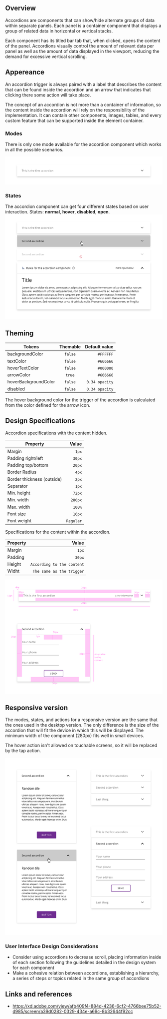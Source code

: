 ## Overview

Accordions are components that can show/hide alternate groups of data within separate panels. Each panel is a container component that displays a group of related data in horizontal or vertical stacks. 

Each component has its titled bar tab that, when clicked, opens the content of the panel. Accordions visually control the amount of relevant data per panel as well as the amount of data displayed in the viewport, reducing the demand for excessive vertical scrolling.

## Appereance

An accordion trigger is always paired with a label that describes the content that can be found inside the accordion and an arrow that indicates that clicking there some action will take place.

The concept of an accordion is not more than a container of information, so the content inside the accordion will rely on the responsibility of the implementation. It can contain other components, images, tables, and every custom feature that can be supported inside the element container.

### Modes

There is only one mode available for the accordion component which works in all the possible scenarios.

![Accordion modes example](images/accordion_modes.png)

### States

The accordion component can get four different states based on user interaction.
States: __normal__, __hover__, __disabled__, __open__.
![Accordion states example](images/accordion_states.png)

## Theming

| Tokens        | Themable      | Default value |
| ------------- |:-------------:| -------------:|
| backgroundColor | `false`     | `#FFFFFF`  |
| textColor | `false`     | `#666666`  |
| hoverTextColor | `false`     | `#000000`  |
| arrowColor | `true`     | `#666666`  |
| hoverBackgroundColor | `false`     | `0.34 opacity`  |
| disabled | `false`     | `0.34 opacity`  |

The hover background color for the trigger of the accordion is calculated from the color defined for the arrow icon.


## Design Specifications

Accordion specifications with the content hidden.

| Property           | Value|
|--------------------|------:|
| Margin            | `1px` |
| Padding right/left | `30px` |
| Padding top/bottom | `20px` |
| Border Radius | `4px` |
| Border thickness (outside)| `2px` |
| Separator | `1px` |
| Min. height| `72px` |
| Min. width| `280px` |
| Max. width| `100%` |
| Font size| `16px` |
| Font weight| `Regular` |


Specifications for the content within the accordion.

| Property           | Value|
|--------------------|------:|
| Margin            | `1px` |
| Padding           | `30px` |
| Height            | `According to the content` |
| Widht             | `The same as the trigger` |

![Accordion states example](images/accordion_specs.png)


## Responsive version

The modes, states, and actions for a responsive version are the same that the ones used in the desktop version. The only difference is the size of the accordion that will fit the device in which this will be displayed.
The minimum width of the component (280px) fits well in small devices.

The hover action isn't allowed on touchable screens, so it will be replaced by the tap action.

![Accordion responsive version](images/accordion_responsive.png)


### User Interface Design Considerations

- Consider using accordions to decrease scroll, placing information inside of each section following the guidelines detailed in the design system for each component
- Make a cohesive relation between accordions, establishing a hierarchy, a series of steps or topics related in the same group of accordions

## Links and references

- https://xd.adobe.com/view/afb409f4-884d-4236-6cf2-4766bee75b52-d985/screen/a39d0282-0329-434e-a69c-8b32644f92cc
